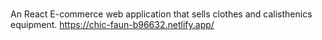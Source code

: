 # 
An React E-commerce web application that sells clothes and calisthenics equipment.
https://chic-faun-b96632.netlify.app/
